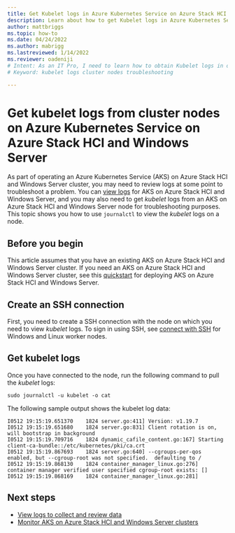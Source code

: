 ```yaml
---
title: Get Kubelet logs in Azure Kubernetes Service on Azure Stack HCI and Windows Server
description: Learn about how to get Kubelet logs in Azure Kubernetes Service on Azure Stack HCI and Windows Server.
author: mattbriggs
ms.topic: how-to
ms.date: 04/24/2022
ms.author: mabrigg 
ms.lastreviewed: 1/14/2022
ms.reviewer: oadeniji
# Intent: As an IT Pro, I need to learn how to obtain Kubelet logs in order to troubleshoot problems with my AKS on Azure Stack HCI cluster.  
# Keyword: kubelet logs cluster nodes troubleshooting

---
```


# Get kubelet logs from cluster nodes on Azure Kubernetes Service on Azure Stack HCI and Windows Server

As part of operating an Azure Kubernetes Service (AKS) on Azure Stack HCI and Windows Server cluster, you may need to review logs at some point to troubleshoot a problem. You can [view logs](./view-logs.md) for AKS on Azure Stack HCI and Windows Server, and you may also need to get _kubelet_ logs from an AKS on Azure Stack HCI and Windows Server node for troubleshooting purposes. This topic shows you how to use `journalctl` to view the _kubelet_ logs on a node.

## Before you begin

This article assumes that you have an existing AKS on Azure Stack HCI and Windows Server cluster. If you need an AKS on Azure Stack HCI and Windows Server cluster, see this [quickstart](kubernetes-walkthrough-powershell.md) for deploying AKS on Azure Stack HCI and Windows Server.

## Create an SSH connection

First, you need to create a SSH connection with the node on which you need to view _kubelet_ logs. To sign in using SSH, see [connect with SSH](./ssh-connection.md) for Windows and Linux worker nodes.

## Get kubelet logs

Once you have connected to the node, run the following command to pull the _kubelet_ logs:

```console
sudo journalctl -u kubelet -o cat
```
The following sample output shows the kubelet log data:

```output
I0512 19:15:19.651370    1824 server.go:411] Version: v1.19.7
I0512 19:15:19.651680    1824 server.go:831] Client rotation is on, will bootstrap in background
I0512 19:15:19.709716    1824 dynamic_cafile_content.go:167] Starting client-ca-bundle::/etc/kubernetes/pki/ca.crt
I0512 19:15:19.867693    1824 server.go:640] --cgroups-per-qos enabled, but --cgroup-root was not specified.  defaulting to /
I0512 19:15:19.868130    1824 container_manager_linux.go:276] container manager verified user specified cgroup-root exists: []
I0512 19:15:19.868169    1824 container_manager_linux.go:281]
```

## Next steps

- [View logs to collect and review data](./view-logs.md) 
- [Monitor AKS on Azure Stack HCI and Windows Server clusters](./monitor-logging.md)
